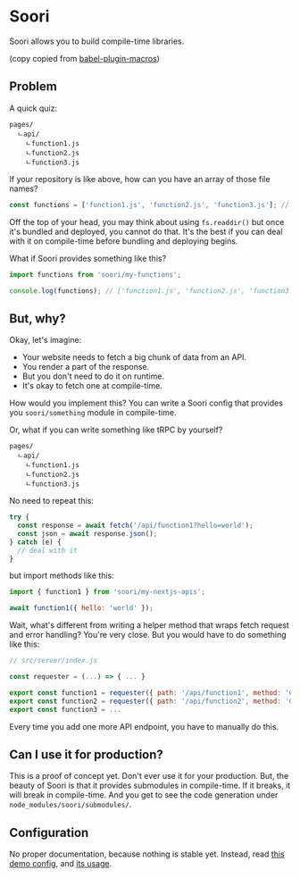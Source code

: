 # Soori

Soori allows you to build compile-time libraries.

(copy copied from
[babel-plugin-macros](https://github.com/kentcdodds/babel-plugin-macros))

## Problem

A quick quiz:

```
pages/
  ㄴapi/
    ㄴfunction1.js
    ㄴfunction2.js
    ㄴfunction3.js
```

If your repository is like above, how can you have an array of those file names?

```js
const functions = ['function1.js', 'function2.js', 'function3.js']; // <- How?
```

Off the top of your head, you may think about using `fs.readdir()` but once it's
bundled and deployed, you cannot do that. It's the best if you can deal with it
on compile-time before bundling and deploying begins.

What if Soori provides something like this?

```js
import functions from 'soori/my-functions';

console.log(functions); // ['function1.js', 'function2.js', 'function3.js']
```

## But, why?

Okay, let's imagine:

- Your website needs to fetch a big chunk of data from an API.
- You render a part of the response.
- But you don't need to do it on runtime.
- It's okay to fetch one at compile-time.

How would you implement this? You can write a Soori config that provides you
`soori/something` module in compile-time.

Or, what if you can write something like tRPC by yourself?

```
pages/
  ㄴapi/
    ㄴfunction1.js
    ㄴfunction2.js
    ㄴfunction3.js
```

No need to repeat this:

```js
try {
  const response = await fetch('/api/function1?hello=world');
  const json = await response.json();
} catch (e) {
  // deal with it
}
```

but import methods like this:

```js
import { function1 } from 'soori/my-nextjs-apis';

await function1({ hello: 'world' });
```

Wait, what's different from writing a helper method that wraps fetch request and
error handling? You're very close. But you would have to do something like this:

```js
// src/server/index.js

const requester = (...) => { ... }

export const function1 = requester({ path: '/api/function1', method: 'GET' })
export const function2 = requester({ path: '/api/function2', method: 'GET' })
export const function3 = ...
```

Every time you add one more API endpoint, you have to manually do this.

## Can I use it for production?

This is a proof of concept yet. Don't ever use it for your production. But, the
beauty of Soori is that it provides submodules in compile-time. If it breaks, it
will break in compile-time. And you get to see the code generation under
`node_modules/soori/submodules/`.

## Configuration

No proper documentation, because nothing is stable yet. Instead, read
[this demo config](https://github.com/eunjae-lee/soori/blob/main/apps/demo/soori.config.js),
and
[its usage](https://github.com/eunjae-lee/soori/blob/main/apps/demo/src/main.tsx).
